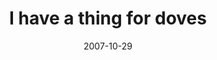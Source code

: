 ---
layout: base.njk
title : 'I have a thing for doves' 
view_title : 'I have a thing for doves' 
year : '2007' 
date : '2007-10-29' 
img_file : '/drawing/ihaveathingfordoves.png' 
html_file : 'ihaveathingfordoves' 
next_html : 'avindictiverampage.html' 
year_order : '230' 
permalink : "title/{{html_file}}.html"
---